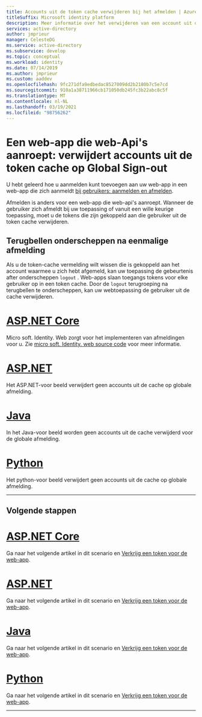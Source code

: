 ```yaml
---
title: Accounts uit de token cache verwijderen bij het afmelden | Azure
titleSuffix: Microsoft identity platform
description: Meer informatie over het verwijderen van een account uit de token cache bij afmelden
services: active-directory
author: jmprieur
manager: CelesteDG
ms.service: active-directory
ms.subservice: develop
ms.topic: conceptual
ms.workload: identity
ms.date: 07/14/2019
ms.author: jmprieur
ms.custom: aaddev
ms.openlocfilehash: 9fc271dfa9edbedac8527009dd2b2180b7c5e7cd
ms.sourcegitcommit: 910a1a38711966cb171050db245fc3b22abc8c5f
ms.translationtype: MT
ms.contentlocale: nl-NL
ms.lasthandoff: 03/19/2021
ms.locfileid: "98756262"
---
```

# <a name="a-web-app-that-calls-web-apis-remove-accounts-from-the-token-cache-on-global-sign-out"></a>Een web-app die web-Api's aanroept: verwijdert accounts uit de token cache op Global Sign-out

U hebt geleerd hoe u aanmelden kunt toevoegen aan uw web-app in een web-app die zich aanmeldt [bij gebruikers: aanmelden en afmelden](scenario-web-app-sign-user-sign-in.md).

Afmelden is anders voor een web-app die web-api's aanroept. Wanneer de gebruiker zich afmeldt bij uw toepassing of vanuit een wille keurige toepassing, moet u de tokens die zijn gekoppeld aan die gebruiker uit de token cache verwijderen.

## <a name="intercept-the-callback-after-single-sign-out"></a>Terugbellen onderscheppen na eenmalige afmelding

Als u de token-cache vermelding wilt wissen die is gekoppeld aan het account waarmee u zich hebt afgemeld, kan uw toepassing de gebeurtenis after onderscheppen `logout` . Web-apps slaan toegangs tokens voor elke gebruiker op in een token cache. Door de `logout` terugroeping na terugbellen te onderscheppen, kan uw webtoepassing de gebruiker uit de cache verwijderen.

# <a name="aspnet-core"></a>[ASP.NET Core](#tab/aspnetcore)

Micro soft. Identity. Web zorgt voor het implementeren van afmeldingen voor u. Zie [micro soft. Identity. web source code](https://github.com/AzureAD/microsoft-identity-web/blob/c29f1a7950b940208440bebf0bcb524a7d6bee22/src/Microsoft.Identity.Web/WebAppExtensions/WebAppCallsWebApiAuthenticationBuilderExtensions.cs#L168-L176) voor meer informatie.

# <a name="aspnet"></a>[ASP.NET](#tab/aspnet)

Het ASP.NET-voor beeld verwijdert geen accounts uit de cache op globale afmelding.

# <a name="java"></a>[Java](#tab/java)

In het Java-voor beeld worden geen accounts uit de cache verwijderd voor de globale afmelding.

# <a name="python"></a>[Python](#tab/python)

Het python-voor beeld verwijdert geen accounts uit de cache op globale afmelding.

---

## <a name="next-steps"></a>Volgende stappen

# <a name="aspnet-core"></a>[ASP.NET Core](#tab/aspnetcore)

Ga naar het volgende artikel in dit scenario en [Verkrijg een token voor de web-app](./scenario-web-app-call-api-acquire-token.md?tabs=aspnetcore).

# <a name="aspnet"></a>[ASP.NET](#tab/aspnet)

Ga naar het volgende artikel in dit scenario en [Verkrijg een token voor de web-app](./scenario-web-app-call-api-acquire-token.md?tabs=aspnet).

# <a name="java"></a>[Java](#tab/java)

Ga naar het volgende artikel in dit scenario en [Verkrijg een token voor de web-app](./scenario-web-app-call-api-acquire-token.md?tabs=java).

# <a name="python"></a>[Python](#tab/python)

Ga naar het volgende artikel in dit scenario en [Verkrijg een token voor de web-app](./scenario-web-app-call-api-acquire-token.md?tabs=python).

---